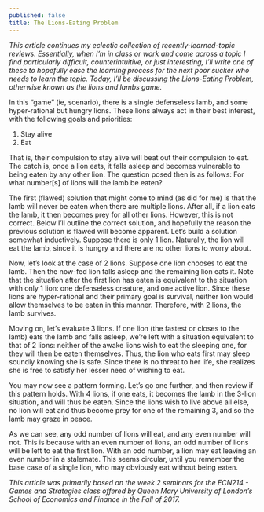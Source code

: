 ```yaml
---
published: false
title: The Lions-Eating Problem
---
```

_This article continues my eclectic collection of recently-learned-topic reviews. Essentially, when I’m in class or work and come across a topic I find particularly difficult, counterintuitive, or just interesting, I’ll write one of these to hopefully ease the learning process for the next poor sucker who needs to learn the topic. Today, I’ll be discussing the Lions-Eating Problem, otherwise known as the lions and lambs game._


In this “game” (ie, scenario), there is a single defenseless lamb, and some hyper-rational but hungry lions. These lions always act in their best interest, with the following goals and priorities:

 1. Stay alive
 2. Eat
 
That is, their compulsion to stay alive will beat out their compulsion to eat. The catch is, once a lion eats, it falls asleep and becomes vulnerable to being eaten by any other lion. The question posed then is as follows: For what number\[s\] of lions will the lamb be eaten?

The first (flawed) solution that might come to mind (as did for me) is that the lamb will never be eaten when there are multiple lions. After all, if a lion eats the lamb, it then becomes prey for all other lions. However, this is not correct. Below I’ll outline the correct solution, and hopefully the reason the previous solution is flawed will become apparent.
Let’s build a solution somewhat inductively. Suppose there is only 1 lion. Naturally, the lion will eat the lamb, since it is hungry and there are no other lions to worry about.

Now, let’s look at the case of 2 lions. Suppose one lion chooses to eat the lamb. Then the now-fed lion falls asleep and the remaining lion eats it. Note that the situation after the first lion has eaten is equivalent to the situation with only 1 lion: one defenseless creature, and one active lion. Since these lions are hyper-rational and their primary goal is survival, neither lion would allow themselves to be eaten in this manner. Therefore, with 2 lions, the lamb survives.

Moving on, let’s evaluate 3 lions. If one lion (the fastest or closes to the lamb) eats the lamb and falls asleep, we’re left with a situation equivalent to that of 2 lions: neither of the awake lions wish to eat the sleeping one, for they will then be eaten themselves. Thus, the lion who eats first may sleep soundly knowing she is safe. Since there is no threat to her life, she realizes she is free to satisfy her lesser need of wishing to eat.

You may now see a pattern forming. Let’s go one further, and then review if this pattern holds. With 4 lions, if one eats, it becomes the lamb in the 3-lion situation, and will thus be eaten. Since the lions wish to live above all else, no lion will eat and thus become prey for one of the remaining 3, and so the lamb may graze in peace.

As we can see, any odd number of lions will eat, and any even number will not. This is because with an even number of lions, an odd number of lions will be left to eat the first lion. With an odd number, a lion may eat leaving an even number in a stalemate. This seems circular, until you remember the base case of a single lion, who may obviously eat without being eaten.

_This article was primarily based on the week 2 seminars for the ECN214 - Games and Strategies class offered by Queen Mary University of London’s School of Economics and Finance in the Fall of 2017._
